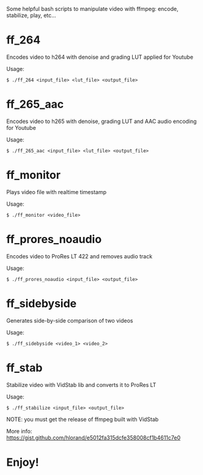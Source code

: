Some helpful bash scripts to manipulate video with ffmpeg: encode, stabilize, play, etc...

# ff_264

Encodes video to h264 with denoise and grading LUT applied for Youtube

Usage:
```
$ ./ff_264 <input_file> <lut_file> <output_file>
```
# ff_265_aac

Encodes video to h265 with denoise, grading LUT and AAC audio encoding for Youtube

Usage:
```
$ ./ff_265_aac <input_file> <lut_file> <output_file>
```
# ff_monitor

Plays video file with realtime timestamp

Usage:
```
$ ./ff_monitor <video_file>
```
# ff_prores_noaudio

Encodes video to ProRes LT 422 and removes audio track

Usage:
```
$ ./ff_prores_noaudio <input_file> <output_file>
```
# ff_sidebyside

Generates side-by-side comparison of two videos

Usage:
```
$ ./ff_sidebyside <video_1> <video_2>
```
# ff_stab

Stabilize video with VidStab lib and converts it to ProRes LT

Usage:
```
$ ./ff_stabilize <input_file> <output_file>
```
NOTE: you must get the release of ffmpeg built with VidStab

More info: https://gist.github.com/hlorand/e5012fa315dcfe358008cf1b4611c7e0

# Enjoy!
